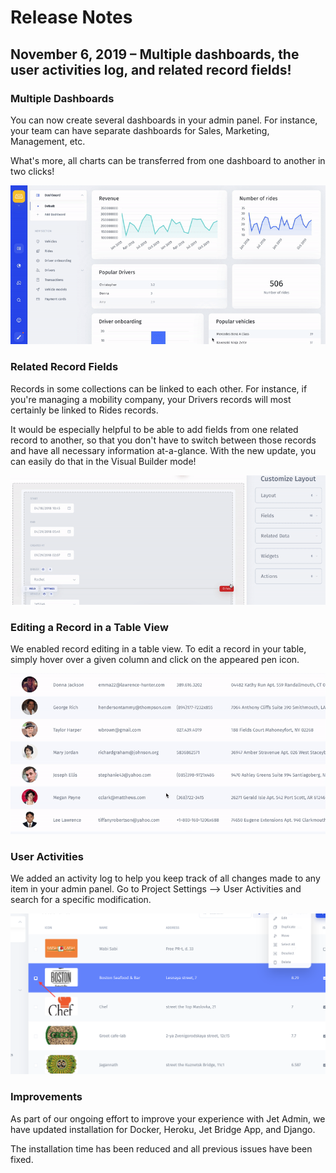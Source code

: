 # Release Notes

## November 6, 2019 – Multiple dashboards, the user activities log, and related record fields!

### Multiple Dashboards

You can now create several dashboards in your admin panel. For instance, your team can have separate dashboards for Sales, Marketing, Management, etc. 

What's more, all charts can be transferred from one dashboard to another in two clicks!

![](../.gitbook/assets/ezgif-6-bd1458bf3d02.gif)

### Related Record Fields

Records in some collections can be linked to each other. For instance, if you're managing a mobility company, your Drivers records will most certainly be linked to Rides records.

It would be especially helpful to be able to add fields from one related record to another, so that you don't have to switch between those records and have all necessary information at-a-glance. With the new update, you can easily do that in the Visual Builder mode!

![](../.gitbook/assets/ezgif-6-6b3824b14715.gif)

### Editing a Record in a Table View

We enabled record editing in a table view. To edit a record in your table, simply hover over a given column and click on the appeared pen icon.

![](../.gitbook/assets/ezgif-6-0f56fee8e9f7%20%281%29.gif)

### User Activities

We added an activity log to help you keep track of all changes made to any item in your admin panel. Go to Project Settings ⟶ User Activities and search for a specific modification.

![](../.gitbook/assets/image%20%2897%29.png)

### Improvements

As part of our ongoing effort to improve your experience with Jet Admin, we have updated installation for Docker, Heroku, Jet Bridge App, and Django. 

The installation time has been reduced and all previous issues have been fixed. 



